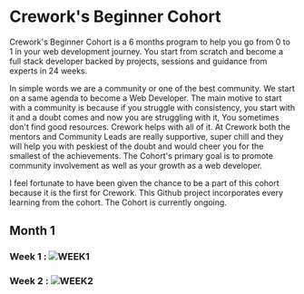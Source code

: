 # Crework's Beginner Cohort

Crework's Beginner Cohort is a 6 months program to help you go from 0 to 1 in your web development journey. You start from scratch and become a full stack developer backed by projects, sessions and guidance from experts in 24 weeks.

In simple words we are a community or one of the best community. We start on a same agenda to become a Web Developer. The main motive to start with a community is because if you struggle with consistency, you start with it and a doubt comes and now you are struggling with it, You sometimes don't find good resources. Crework helps with all of it. At Crework both the mentors and Community Leads are really supportive, super chill and they will help you with peskiest of the doubt and would cheer you for the smallest of the achievements. The Cohort's primary goal is to promote community involvement as well as your growth as a web developer. 

I feel fortunate to have been given the chance to be a part of this cohort because it is the first for Crework. This Github project incorporates every learning from the cohort. The Cohort is currently ongoing.

## Month 1
### Week 1 : ![WEEK1](./beginner-cohort/Month%201/Week%201/Images/)
### Week 2 : ![WEEK2](./beginner-cohort/Month%201/Week%202/Images/)
